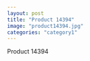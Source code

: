 ```yaml
---
layout: post
title: "Product 14394"
image: "product14394.jpg"
categories: "category1"
---
```

Product 14394
